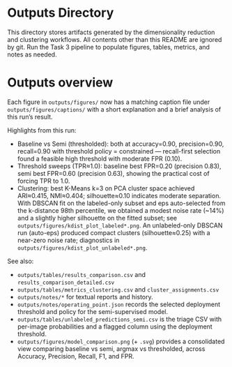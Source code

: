 # Outputs Directory

This directory stores artifacts generated by the dimensionality reduction and clustering workflows.
All contents other than this README are ignored by git. Run the Task 3 pipeline to populate
figures, tables, metrics, and notes as needed.
# Outputs overview

Each figure in `outputs/figures/` now has a matching caption file under `outputs/figures/captions/` with a short explanation and a brief analysis of this run’s result.

Highlights from this run:
- Baseline vs Semi (thresholded): both at accuracy=0.90, precision=0.90, recall=0.90 with threshold policy = constrained — recall-first selection found a feasible high threshold with moderate FPR (0.10).
- Threshold sweeps (TPR≈1.0): baseline best FPR=0.20 (precision 0.83), semi best FPR=0.60 (precision 0.63), showing the practical cost of forcing TPR to 1.0.
- Clustering: best K-Means k=3 on PCA cluster space achieved ARI≈0.415, NMI≈0.404; silhouette≈0.10 indicates moderate separation. With DBSCAN fit on the labeled-only subset and eps auto-selected from the k-distance 98th percentile, we obtained a modest noise rate (~14%) and a slightly higher silhouette on the fitted subset; see `outputs/figures/kdist_plot_labeled*.png`. An unlabeled-only DBSCAN run (auto-eps) produced compact clusters (silhouette≈0.25) with a near-zero noise rate; diagnostics in `outputs/figures/kdist_plot_unlabeled*.png`.

See also:
- `outputs/tables/results_comparison.csv` and `results_comparison_detailed.csv`
- `outputs/tables/metrics_clustering.csv` and `cluster_assignments.csv`
- `outputs/notes/*` for textual reports and history.
 - `outputs/notes/operating_point.json` records the selected deployment threshold and policy for the semi-supervised model.
 - `outputs/tables/unlabeled_predictions_semi.csv` is the triage CSV with per-image probabilities and a flagged column using the deployment threshold.
 - `outputs/figures/model_comparison.png` (+ `.svg`) provides a consolidated view comparing baseline vs semi, argmax vs thresholded, across Accuracy, Precision, Recall, F1, and FPR.
